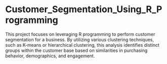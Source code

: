# Customer_Segmentation_Using_R_Programming
This project focuses on leveraging R programming to perform customer segmentation for a business. By utilizing various clustering techniques, such as K-means or hierarchical clustering, this analysis identifies distinct groups within the customer base based on similarities in purchasing behavior, demographics, and engagement. 
